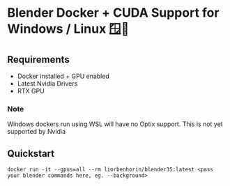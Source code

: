 # Blender Docker + CUDA Support for Windows / Linux 🪟🐧

## Requirements

- Docker installed + GPU enabled
- Latest Nvidia Drivers
- RTX GPU

### Note
Windows dockers run using WSL will have no Optix support.
This is not yet supported by Nvidia

## Quickstart


```shell
docker run -it --gpus=all --rm liorbenhorin/blender35:latest <pass your blender commands here, eg. --background>
```




